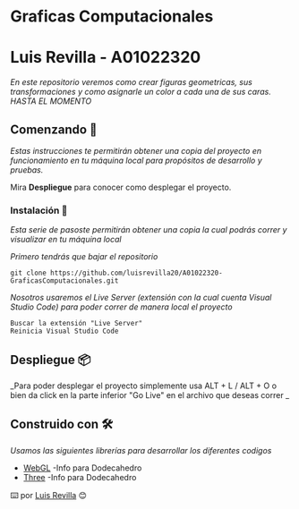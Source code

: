 # Graficas Computacionales
# Luis Revilla - A01022320 

_En este repositorio veremos como crear figuras geometricas, sus transformaciones y como asignarle un color a cada una de sus caras. HASTA EL MOMENTO_

## Comenzando 🚀

_Estas instrucciones te permitirán obtener una copia del proyecto en funcionamiento en tu máquina local para propósitos de desarrollo y pruebas._

Mira **Despliegue** para conocer como desplegar el proyecto.


### Instalación 🔧

_Esta serie de pasoste permitirán obtener una copia la cual podrás correr y visualizar en tu máquina local_

_Primero tendrás que bajar el repositorio_

```
git clone https://github.com/luisrevilla20/A01022320-GraficasComputacionales.git
```


_Nosotros usaremos el Live Server (extensión con la cual cuenta Visual Studio Code) para poder correr de manera local el proyecto_

```
Buscar la extensión "Live Server"
Reinicia Visual Studio Code
```

## Despliegue 📦

_Para poder desplegar el proyecto simplemente usa ALT + L / ALT + O o bien da click en la parte inferior "Go Live" en el archivo que deseas correr _

## Construido con 🛠️

_Usamos las siguientes librerías para desarrollar los diferentes codigos_

* [WebGL](https://en.wikipedia.org/wiki/Regular_dodecahedron) -Info para Dodecahedro
* [Three](https://commons.wikimedia.org/wiki/File:Dodecahedron_vertices.png) -Info para Dodecahedro

⌨️ por [Luis Revilla](https://github.com/luisrevilla20) 😊